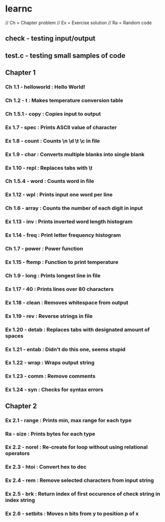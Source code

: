 # learnc

// Ch = Chapter problem
// Ex = Exercise solution
// Ra = Random code
## check - testing input/output
## test.c - testing small samples of code


## Chapter 1
### Ch 1.1 - helloworld : Hello World!
### Ch 1.2 - t : Makes temperature conversion table
### Ch 1.5.1 - copy : Copies input to output
### Ex 1.7 - spec : Prints ASCII value of character
### Ex 1.8 - count : Counts \n \d \t \c in file
### Ex 1.9 - char : Converts multiple blanks into single blank
### Ex 1.10 - repl : Replaces tabs with \t
### Ch 1.5.4 - word : Counts word in file
### Ex 1.12 - wpl : Prints input one word per line
### Ch 1.6 - array : Counts the number of each digit in input
### Ex 1.13 - inv : Prints inverted word length histogram
### Ex 1.14 - freq : Print letter frequency histogram
### Ch 1.7 - power : Power function
### Ex 1.15 - ftemp : Function to print temperature 
### Ch 1.9 - long : Prints longest line in file
### Ex 1.17 - 40 : Prints lines over 80 characters
### Ex 1.18 - clean : Removes whitespace from output
### Ex 1.19 - rev : Reverse strings in file
### Ex 1.20 - detab : Replaces tabs with designated amount of spaces
### Ex 1.21 - entab : **Didn't do this one, seems stupid**
### Ex 1.22 - wrap : Wraps output string
### Ex 1.23 - comm : Remove comments
### Ex 1.24 - syn : Checks for syntax errors
## Chapter 2
### Ex 2.1 - range : Prints min, max range for each type
### Ra     - size : Prints bytes for each type
### Ex 2.2 - norel : Re-create for loop without using relational operators
### Ex 2.3 - htoi : Convert hex to dec
### Ex 2.4 - rem : Remove selected characters from input string
### Ex 2.5 - brk : Return index of first occurence of check string in index string
### Ex 2.6 - setbits : Moves n bits from y to position p of x
